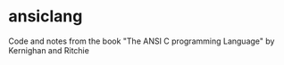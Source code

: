 # ansiclang
Code and notes from the book "The ANSI C programming Language" by Kernighan and Ritchie
